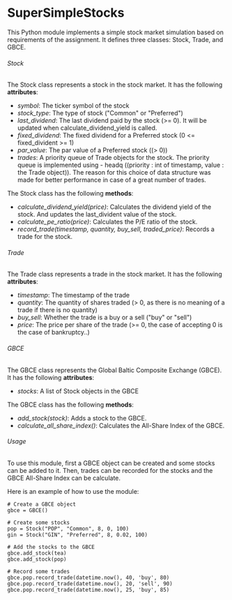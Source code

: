 # SuperSimpleStocks

This Python module implements a simple stock market simulation based on requirements of the assignment. It defines three classes: Stock, Trade, and GBCE.

###### Stock

The Stock class represents a stock in the stock market. It has the following **attributes**:
- *symbol*: The ticker symbol of the stock
- *stock_type*: The type of stock ("Common" or "Preferred") 
- *last_dividend*: The last dividend paid by the stock (>= 0). It will be updated when calculate_dividend_yield is called.
- *fixed_dividend*: The fixed dividend for a Preferred stock (0 <= fixed_divident >= 1)
- *par_value*: The par value of a Preferred stock ((> 0))
- *trades*: A priority queue of Trade objects for the stock. The priority queue is implemented using - headq ((priority : int of timestamp, value : the Trade object)). The reason for this choice of data structure was made for better performance in case of a great number of trades.

The Stock class has the following **methods**:
- *calculate_dividend_yield(price)*: Calculates the dividend yield of the stock. And updates the last_divident value of the stock.
- *calculate_pe_ratio(price)*: Calculates the P/E ratio of the stock.
- *record_trade(timestamp, quantity, buy_sell, traded_price)*: Records a trade for the stock.

###### Trade

The Trade class represents a trade in the stock market. It has the following **attributes**:

- *timestamp*: The timestamp of the trade 
- *quantity*: The quantity of shares traded (> 0, as there is no meaning of a trade if there is no quantity)
- *buy_sell*: Whether the trade is a buy or a sell ("buy" or "sell") 
- *price*: The price per share of the trade (>= 0, the case of accepting 0 is the case of bankruptcy..)

###### GBCE

The GBCE class represents the Global Baltic Composite Exchange (GBCE). It has the following **attributes**:
- *stocks*: A list of Stock objects in the GBCE

The GBCE class has the following **methods**:
- *add_stock(stock)*: Adds a stock to the GBCE.
- *calculate_all_share_index()*: Calculates the All-Share Index of the GBCE.

###### Usage 
To use this module, first a GBCE object can be created and some stocks can be added to it. Then, trades can be recorded for the stocks and the GBCE All-Share Index can be calculate.

Here is an example of how to use the module:

    # Create a GBCE object
    gbce = GBCE()

    # Create some stocks
    pop = Stock("POP", "Common", 8, 0, 100)
    gin = Stock("GIN", "Preferred", 8, 0.02, 100)

    # Add the stocks to the GBCE
    gbce.add_stock(tea)
    gbce.add_stock(pop)

    # Record some trades
    gbce.pop.record_trade(datetime.now(), 40, 'buy', 80)
    gbce.pop.record_trade(datetime.now(), 20, 'sell', 90)
    gbce.pop.record_trade(datetime.now(), 25, 'buy', 85)
